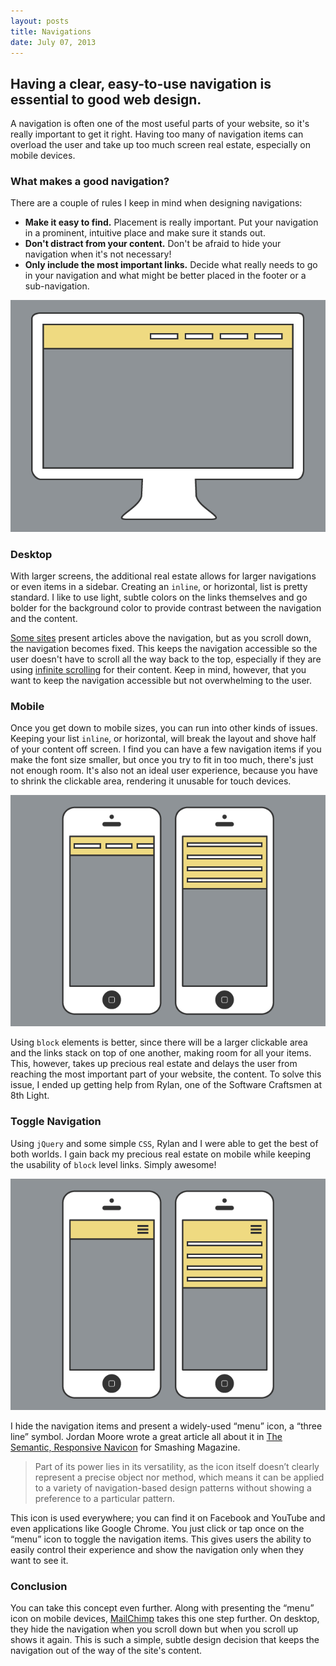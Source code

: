 ```yaml
---
layout: posts
title: Navigations
date: July 07, 2013
---
```

<h2>
Having a clear, easy-to-use navigation is essential to good web design.
</h2>

<p>
A navigation is often one of the most useful parts of your website, so it's really important to get it right. Having too many of navigation items can overload the user and take up too much screen real estate, especially on mobile devices.
</p>


<h3>What makes a good navigation?</h3>
<p>
There are a couple of rules I keep in mind when designing navigations:
</p>

<ul>
<li><strong>Make it easy to find.</strong> Placement is really important. Put your navigation in a prominent, intuitive place and make sure it stands out.</li>
<li><strong>Don't distract from your content.</strong> Don't be afraid to hide your navigation when it's not necessary!</li>
<li><strong>Only include the most important links.</strong> Decide what really needs to go in your navigation and what might be better placed in the footer or a sub-navigation.</li>
</ul>

<img src="/images/desktop.png" alt="desktop">

<h3>Desktop</h3>
<p>
With larger screens, the additional real estate allows for larger navigations or even items in a sidebar. Creating an <code>inline</code>, or horizontal, list is pretty standard. I like to use light, subtle colors on the links themselves and go bolder for the background color to provide contrast between the navigation and the content. 
</p>

<p>
<a href="http://www.polygon.com/" target="_blank">Some sites</a> present articles above the navigation, but as you scroll down, the navigation becomes fixed. This keeps the navigation accessible so the user doesn't have to scroll all the way back to the top, especially if they are using <a href="http://uxdesign.smashingmagazine.com/2013/05/03/infinite-scrolling-get-bottom/" target="_blank">infinite scrolling</a> for their content. Keep in mind, however, that you want to keep the navigation accessible but not overwhelming to the user.
</p>

<h3>Mobile</h3>
<p>
Once you get down to mobile sizes, you can run into other kinds of issues. Keeping your list <code>inline</code>, or horizontal, will break the layout and shove half of your content off screen. I find you can have a few navigation items if you make the font size smaller, but once you try to fit in too much, there's just not enough room. It's also not an ideal user experience, because you have to shrink the clickable area, rendering it unusable for touch devices.
</p>

<img src="/images/mobile.png" alt="mobile">

<p>
Using <code>block</code> elements is better, since there will be a larger clickable area and the links stack on top of one another, making room for all your items. This, however, takes up precious real estate and delays the user from reaching the most important part of your website, the content. To solve this issue, I ended up getting help from Rylan, one of the Software Craftsmen at 8th Light.
</p>

<h3>Toggle Navigation</h3>
<p>
Using <code>jQuery</code> and some simple <code>CSS</code>, Rylan and I were able to get the best of both worlds. I gain back my precious real estate on mobile while keeping the usability of <code>block</code> level links. Simply awesome!
</p>

<img src="/images/mobile-toggle.png" alt="mobile-toggle">

<p>
I hide the navigation items and present a widely-used “menu” icon, a “three line” symbol. Jordan Moore wrote a great article all about it in <a href="http://mobile.smashingmagazine.com/2012/10/08/the-semantic-responsive-design-navicon/" target="_blank">The Semantic, Responsive Navicon</a> for Smashing Magazine.
</p>

<blockquote>
<p>Part of its power lies in its versatility, as the icon itself doesn’t clearly represent a precise object nor method, which means it can be applied to a variety of navigation-based design patterns without showing a preference to a particular pattern.</p>
</blockquote>

<p>
This icon is used everywhere; you can find it on Facebook and YouTube and even applications like Google Chrome. You just click or tap once on the “menu” icon to toggle the navigation items. This gives users the ability to easily control their experience and show the navigation only when they want to see it.
</p>

<h3>Conclusion</h3>
<p>
You can take this concept even further. Along with presenting the “menu” icon on mobile devices, <a href="http://mailchimp.com/" target="_blank">MailChimp</a> takes this one step further. On desktop, they hide the navigation when you scroll down but when you scroll up shows it again. This is such a simple, subtle design decision that keeps the navigation out of the way of the site's content.
</p>
